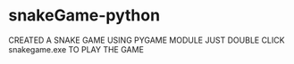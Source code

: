 # snakeGame-python
CREATED A SNAKE GAME USING PYGAME MODULE JUST DOUBLE CLICK snakegame.exe  TO PLAY THE GAME 
